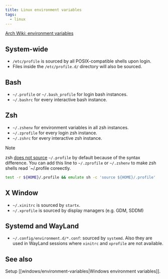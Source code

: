 ```yaml
---
title: Linux environment variables
tags:
  - linux
---
```


[Arch Wiki: environment variables](https://wiki.archlinux.org/index.php/environment_variables)

## System-wide

+ `/etc/profile` is sourced by all POSIX-compatible shells upon login.
+ Files inside the `/etc/profile.d/` directory will also be sourced.

## Bash

+ `~/.profile` or `~/.bash_profile` for login bash instances.
+ `~/.bashrc` for every interactive bash instance.

## Zsh

+ `~/.zshenv` for environment variables in all zsh instances.
+ `~/.zprofile` for every login zsh instance.
+ `~/.zshrc` for every interactive zsh instance.

>[!note]
> zsh [does not source](https://superuser.com/questions/187639/zsh-not-hitting-profile) `~/.profile` by default because of the syntax difference. You can add this line to `~/.zprofile` or `~/.zshenv` to make zsh shells read `~/.profile coreectly.
> ```zsh title="~/.zshenv"
> test -r ${HOME}/.profile && emulate sh -c 'source ${HOME}/.profile'
> ```


## X Window

+ `~/.xinitrc` is sourced by `startx`.
+ `~/.xprofile` is sourced by display managers (e.g. GDM, SDDM)

## Systemd and WayLand

+ `~/.config/environment.d/*.conf`: sourced by `systemd`. Also they are used in WayLand sessions where `xinitrc` and `xprofile` are not available.


## See also

Setup [[windows/environment-variables|Windows environment variables]].
